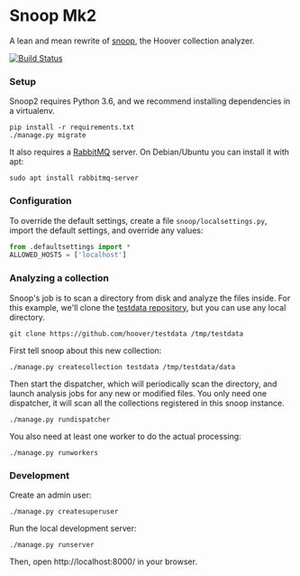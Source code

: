 # Snoop Mk2
A lean and mean rewrite of [snoop][], the Hoover collection analyzer.

[snoop]: https://github.com/hoover/snoop

[![Build Status](https://travis-ci.org/hoover/snoop2.svg?branch=master)](https://travis-ci.org/hoover/snoop2)

### Setup
Snoop2 requires Python 3.6, and we recommend installing dependencies in a
virtualenv.

```shell
pip install -r requirements.txt
./manage.py migrate
```

It also requires a [RabbitMQ](http://www.rabbitmq.com/) server. On
Debian/Ubuntu you can install it with apt:
```shell
sudo apt install rabbitmq-server
```

### Configuration
To override the default settings, create a file `snoop/localsettings.py`,
import the default settings, and override any values:

```python
from .defaultsettings import *
ALLOWED_HOSTS = ['localhost']
```

### Analyzing a collection
Snoop's job is to scan a directory from disk and analyze the files inside. For
this example, we'll clone the [testdata repository][], but you can use any
local directory.

[testdata repository]: https://github.com/hoover/testdata

```shell
git clone https://github.com/hoover/testdata /tmp/testdata
```

First tell snoop about this new collection:
```shell
./manage.py createcollection testdata /tmp/testdata/data
```

Then start the dispatcher, which will periodically scan the directory, and
launch analysis jobs for any new or modified files. You only need one
dispatcher, it will scan all the collections registered in this snoop instance.
```shell
./manage.py rundispatcher
```

You also need at least one worker to do the actual processing:
```shell
./manage.py runworkers
```


### Development
Create an admin user:

```shell
./manage.py createsuperuser
```


Run the local development server:

```shell
./manage.py runserver
```

Then, open http://localhost:8000/ in your browser.
